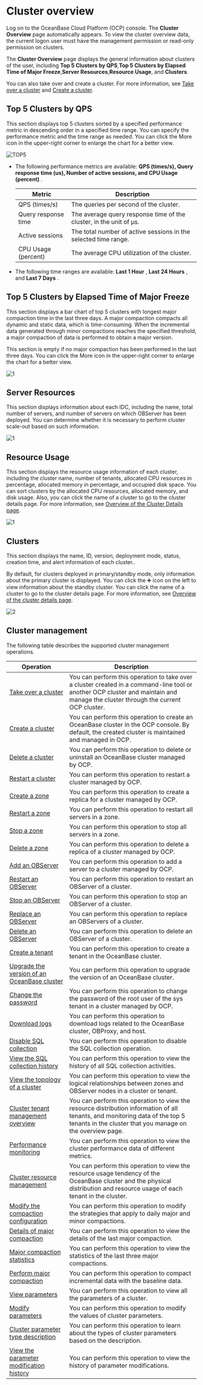 Cluster overview
=====================================

Log on to the OceanBase Cloud Platform (OCP) console. The **Cluster Overview** page automatically appears. To view the cluster overview data, the current logon user must have the management permission or read-only permission on clusters.

The **Cluster Overview** page displays the general information about clusters of the user, including **Top 5 Clusters by QPS**,**Top 5 Clusters by Elapsed Time of Major Freeze**,**Server Resources**,**Resource Usage**, and **Clusters**.

You can also take over and create a cluster. For more information, see [Take over a cluster](../../4.manage-clusters/3.basic-operations/1.takeover-cluster.md) and [Create a cluster](../../4.manage-clusters/3.basic-operations/2.create-a-cluster.md).

**Top 5 Clusters by QPS**
----------------------------------------------

This section displays top 5 clusters sorted by a specified performance metric in descending order in a specified time range. You can specify the performance metric and the time range as needed. You can click the More icon in the upper-right corner to enlarge the chart for a better view.

![TOP5](https://help-static-aliyun-doc.aliyuncs.com/assets/img/en-US/1714306461/p381781.png)

* The following performance metrics are available: **QPS (times/s), Query response time (us), Number of active sessions, and CPU Usage (percent)** .

  |       Metric        |                            Description                             |
  |---------------------|--------------------------------------------------------------------|
  | QPS (times/s)       | The queries per second of the cluster.                             |
  | Query response time | The average query response time of the cluster, in the unit of µs. |
  | Active sessions     | The total number of active sessions in the selected time range.    |
  | CPU Usage (percent) | The average CPU utilization of the cluster.                        |

* The following time ranges are available: **Last 1 Hour** , **Last 24 Hours** , and **Last 7 Days** .

**Top 5 Clusters by Elapsed Time of Major Freeze**
-----------------------------------------------------------------------

This section displays a bar chart of top 5 clusters with longest major compaction time in the last three days. A major compaction compacts all dynamic and static data, which is time-consuming. When the incremental data generated through minor compactions reaches the specified threshold, a major compaction of data is performed to obtain a major version.

This section is empty if no major compaction has been performed in the last three days. You can click the More icon in the upper-right corner to enlarge the chart for a better view.

![1](https://help-static-aliyun-doc.aliyuncs.com/assets/img/en-US/1714306461/p381782.png)

**Server Resources**
-----------------------------------------

This section displays information about each IDC, including the name, total number of servers, and number of servers on which OBServer has been deployed. You can determine whether it is necessary to perform cluster scale-out based on such information.

![1](https://help-static-aliyun-doc.aliyuncs.com/assets/img/en-US/1714306461/p381783.png)

**Resource Usage**
---------------------------------------

This section displays the resource usage information of each cluster, including the cluster name, number of tenants, allocated CPU resources in percentage, allocated memory in percentage, and occupied disk space. You can sort clusters by the allocated CPU resources, allocated memory, and disk usage. Also, you can click the name of a cluster to go to the cluster details page. For more information, see [Overview of the Cluster Details page](../1.cluster-features/3.cluster-overview.md).

![1](https://help-static-aliyun-doc.aliyuncs.com/assets/img/en-US/1714306461/p381792.png)

**Clusters**
---------------------------------

This section displays the name, ID, version, deployment mode, status, creation time, and alert information of each cluster..

By default, for clusters deployed in primary/standby mode, only information about the primary cluster is displayed. You can click the ➕ icon on the left to view information about the standby cluster. You can click the name of a cluster to go to the cluster details page. For more information, see [Overview of the cluster details page](../1.cluster-features/3.cluster-overview.md).

![2](https://help-static-aliyun-doc.aliyuncs.com/assets/img/en-US/2714306461/p381796.png)

Cluster management
---------------------------------------

The following table describes the supported cluster management operations.

|                                                Operation                                                |                                                                                        Description                                                                                         |
|---------------------------------------------------------------------------------------------------------|--------------------------------------------------------------------------------------------------------------------------------------------------------------------------------------------|
| [Take over a cluster](../../4.manage-clusters/3.basic-operations/1.takeover-cluster.md)                                      | You can perform this operation to take over a cluster created in a command-line tool or another OCP cluster and maintain and manage the cluster through the current OCP cluster.           |
| [Create a cluster](../../4.manage-clusters/3.basic-operations/2.create-a-cluster.md)                                         | You can perform this operation to create an OceanBase cluster in the OCP console. By default, the created cluster is maintained and managed in OCP.                                        |
| [Delete a cluster](../../4.manage-clusters/3.basic-operations/3.delete-a-cluster.md)                                         | You can perform this operation to delete or uninstall an OceanBase cluster managed by OCP.                                                                                                 |
| [Restart a cluster](../../4.manage-clusters/3.basic-operations/6.restart-a-cluster.md)                                        | You can perform this operation to restart a cluster managed by OCP.                                                                                                                        |
| [Create a zone](../../4.manage-clusters/3.basic-operations/7.manage-cluster-zones/1.userguide-create-zone.md)                                            | You can perform this operation to create a replica for a cluster managed by OCP.                                                                                                           |
| [Restart a zone](../../4.manage-clusters/3.basic-operations/7.manage-cluster-zones/3.userguide-restart-zone.md)                                           | You can perform this operation to restart all servers in a zone.                                                                                                                           |
| [Stop a zone](../../4.manage-clusters/3.basic-operations/7.manage-cluster-zones/5.userguide-stop-zone.md)                                              | You can perform this operation to stop all servers in a zone.                                                                                                                              |
| [Delete a zone](../../4.manage-clusters/3.basic-operations/7.manage-cluster-zones/7.userguide-delete-a-zone.md)                                            | You can perform this operation to delete a replica of a cluster managed by OCP.                                                                                                            |
| [Add an OBServer](../../4.manage-clusters/3.basic-operations/8.manage-the-observer-cluster/1.cluster-add-observer.md)                                          | You can perform this operation to add a server to a cluster managed by OCP.                                                                                                                |
| [Restart an OBServer](../../4.manage-clusters/3.basic-operations/8.manage-the-observer-cluster/3.cluster-restart-observer.md)                                      | You can perform this operation to restart an OBServer of a cluster.                                                                                                                        |
| [Stop an OBServer](../../4.manage-clusters/3.basic-operations/8.manage-the-observer-cluster/5.cluster-stop-observer.md)                                         | You can perform this operation to stop an OBServer of a cluster.                                                                                                                           |
| [Replace an OBServer](../../4.manage-clusters/3.basic-operations/8.manage-the-observer-cluster/7.cluster-replace-observer.md)                                      | You can perform this operation to replace an OBServers of a cluster.                                                                                                                       |
| [Delete an OBServer](../../4.manage-clusters/3.basic-operations/8.manage-the-observer-cluster/9.cluster-delete-observer.md)                                       | You can perform this operation to delete an OBServer of a cluster.                                                                                                                         |
| [Create a tenant](../../4.manage-clusters/3.basic-operations/9.cluster-create-a-tenant.md)                                          | You can perform this operation to create a tenant in the OceanBase cluster.                                                                                                                |
| [Upgrade the version of an OceanBase cluster](../../4.manage-clusters/3.basic-operations/11.userguide-upgrade-version.md)              | You can perform this operation to upgrade the version of an OceanBase cluster.                                                                                                             |
| [Change the password](../../4.manage-clusters/3.basic-operations/13.userguide-change-password.md)                                      | You can perform this operation to change the password of the root user of the sys tenant in a cluster managed by OCP.                                                                      |
| [Download logs](../../4.manage-clusters/3.basic-operations/15.download-log.md)                                            | You can perform this operation to download logs related to the OceanBase cluster, OBProxy, and host.                                                                                       |
| [Disable SQL collection](../../4.manage-clusters/3.basic-operations/16.cluster-disable-sql-collection.md)                                   | You can perform this operation to disable the SQL collection operation.                                                                                                                    |
| [View the SQL collection history](../../4.manage-clusters/3.basic-operations/18.cluster-view-the-sql-collection-switch-history.md)                          | You can perform this operation to view the history of all SQL collection activities.                                                                                                       |
| [View the topology of a cluster](../../4.manage-clusters/4.userguide-view-the-cluster-topology.md)                           | You can perform this operation to view the logical relationships between zones and OBServer nodes in a cluster or tenant.                                                                  |
| [Cluster tenant management overview](../../4.manage-clusters/6.userguide-cluster-tenant-management-overview.md)                       | You can perform this operation to view the resource distribution information of all tenants, and monitoring data of the top 5 tenants in the cluster that you manage on the overview page. |
| [Performance monitoring](../../4.manage-clusters/8.cluster-performance-monitoring.md)                                   | You can perform this operation to view the cluster performance data of different metrics.                                                                                                  |
| [Cluster resource management](../../4.manage-clusters/10.cluster-resource-management.md)                              | You can perform this operation to view the resource usage tendency of the OceanBase cluster and the physical distribution and resource usage of each tenant in the cluster.                |
| [Modify the compaction configuration](../../4.manage-clusters/11.merge-management/1.userguide-modify-a-merge-configuration.md)                      | You can perform this operation to modify the strategies that apply to daily major and minor compactions.                                                                                   |
| [Details of major compaction](../../4.manage-clusters/11.merge-management/3.cluster-merge-details.md)                              | You can perform this operation to view the details of the last major compaction.                                                                                                           |
| [Major compaction statistics](../../4.manage-clusters/11.merge-management/5.cluster-merging-statistics.md)                              | You can perform this operation to view the statistics of the last three major compactions.                                                                                                 |
| [Perform major compaction](../../4.manage-clusters/11.merge-management/7.cluster-perform-merge.md)                                 | You can perform this operation to compact incremental data with the baseline data.                                                                                                         |
| [View parameters](../../4.manage-clusters/12.parameters/1.cluster-view-the-parameter-list.md)                                          | You can perform this operation to view all the parameters of a cluster.                                                                                                                    |
| [Modify parameters](../../4.manage-clusters/12.parameters/3.cluster-modify-parameters.md)                                        | You can perform this operation to modify the values of cluster parameters.                                                                                                                 |
| [Cluster parameter type description](../../4.manage-clusters/12.parameters/5.cluster-parameter-type.md)                       | You can perform this operation to learn about the types of cluster parameters based on the description.                                                                                    |
| [View the parameter modification history](../../4.manage-clusters/12.parameters/6.cluster-view-parameter-modification-history.md)                  | You can perform this operation to view the history of parameter modifications.                                                                                                             |
